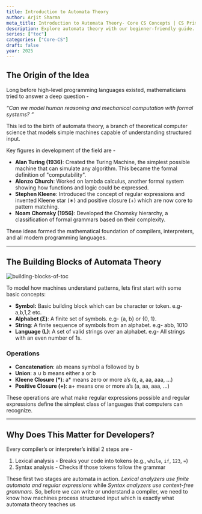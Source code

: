 ```yaml
---
title: Introduction to Automata Theory
author: Arjit Sharma
meta_title: Introduction to Automata Theory- Core CS Concepts | CS Primer
description: Explore automata theory with our beginner-friendly guide. Learn key concepts like Turing Machines, regular expressions, and the Chomsky hierarchy to master compilers and programming languages.
series: ["toc"]
categories: ["Core-CS"]
draft: false
year: 2025
---
```


## The Origin of the Idea

Long before high-level programming languages existed, mathematicians tried to answer a deep question -

*“Can we model human reasoning and mechanical computation with formal systems? “*

This led to the birth of automata theory, a branch of theoretical computer science that models simple machines capable of understanding structured input.

Key figures in development of the field are -

- **Alan Turing (1936)**: Created the Turing Machine, the simplest possible machine that can simulate any algorithm. This became the formal definition of "computability".
- **Alonzo Church**: Worked on lambda calculus, another formal system showing how functions and logic could be expressed.
- **Stephen Kleene**: Introduced the concept of regular expressions and invented Kleene star (∗) and positive closure (+) which are now core to pattern matching.
- **Noam Chomsky (1956)**: Developed the Chomsky hierarchy, a classification of formal grammars based on their complexity.

These ideas formed the mathematical foundation of compilers, interpreters, and all modern programming languages.

---

## The Building Blocks of Automata Theory

![building-blocks-of-toc](https://res.cloudinary.com/dwa6rcttw/image/upload/v1747728724/building-block-toc_nefsfi.png)

To model how machines understand patterns, lets first start with some basic concepts:

- **Symbol:** Basic building block which can be character or token. e.g- a,b,1,2 etc.
- **Alphabet (Σ)**: A finite set of symbols. e.g- {a, b} or {0, 1}.
- **String**: A finite sequence of symbols from an alphabet. e.g- abb, 1010
- **Language (L)**: A set of valid strings over an alphabet. e.g- All strings with an even number of 1s.

### Operations

- **Concatenation**: ab means symbol a followed by b
- **Union**: a ∪ b means either a or b
- **Kleene Closure (*)**: a* means zero or more a’s (ε, a, aa, aaa, ...)
- **Positive Closure (+)**: a+ means one or more a’s (a, aa, aaa, ...)

These operations are what make regular expressions possible and regular expressions define the simplest class of languages that computers can recognize.


---

## Why Does This Matter for Developers?

Every compiler’s or interpreter’s initial 2 steps are -

1. Lexical analysis - Breaks your code into tokens (e.g., `while`, `if`, `123`, `=`)
2. Syntax analysis - Checks if those tokens follow the grammar

These first two stages are automata in action. *Lexical analyzers use finite automata and regular expressions* while *Syntax analyzers use context-free grammars.* So, before we can write or understand a compiler, we need to know how machines process structured input which is exactly what automata theory teaches us